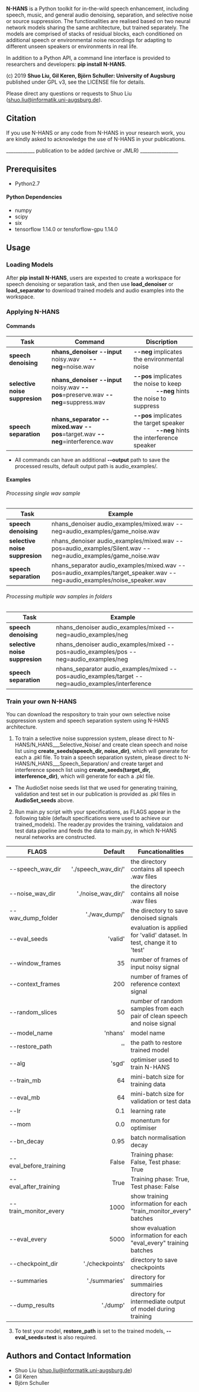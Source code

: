 __N-HANS__ is a Python toolkit for in-the-wild speech enhancement, including speech, music, and general audio denoising, separation, and selective noise or source suppression. The functionalities are realised based on two neural network models sharing the same architecture, but trained separately. The models are comprised of stacks of residual blocks, each conditioned on additional speech or environmental noise recordings for adapting to different unseen speakers or environments in real life. 

In addition to a Python API, a command line interface is provided to researchers and developers:
                                    __pip install N-HANS__.

(c) 2019 __Shuo Liu, Gil Keren, Björn Schuller: University of Augsburg__ published under GPL v3, see the LICENSE file for details.

Please direct any questions or requests to Shuo Liu (shuo.liu@informatik.uni-augsburg.de).

## Citation
If you use N-HANS or any code from N-HANS in your research work, you are kindly asked to acknowledge the use of N-HANS in your publications.

____________ publication to be added (archive or JMLR) ________________


## Prerequisites
* Python2.7
#### Python Dependencies
* numpy
* scipy
* six
* tensorflow 1.14.0 or tensforflow-gpu 1.14.0

## Usage
### Loading Models
After __pip install N-HANS__, users are expexted to create a workspace for speech denoising or separation task, and then use __load_denoiser__ or __load_separator__ to download trained models and audio examples into the workspace.

### Applying N-HANS
#### Commands
| Task | Command | Discription |
|---|---|---|
|__speech denoising__| __nhans_denoiser__ __--input__ noisy.wav &nbsp;&nbsp;&nbsp;&nbsp; __--neg__=noise.wav | __--neg__ implicates the environmental noise |  
|__selective noise suppresion__| __nhans_denoiser__ __--input__ noisy.wav __--pos__=preserve.wav __--neg__=suppress.wav | __--pos__ implicates the noise to keep &nbsp;&nbsp;&nbsp;&nbsp;&nbsp;&nbsp;&nbsp;&nbsp;&nbsp;&nbsp;&nbsp;&nbsp;&nbsp; __--neg__ hints the noise to suppress |
|__speech separation__| __nhans_separator__ __--mixed.wav__ __--pos__=target.wav  __--neg__=interference.wav | __--pos__ implicates the target speaker &nbsp;&nbsp;&nbsp;&nbsp;&nbsp;&nbsp;&nbsp;&nbsp;&nbsp;&nbsp;&nbsp;&nbsp;&nbsp;  __--neg__ hints the interference speaker|
* All commands can have an additional __--output__ path to save the processed results, default output path is audio_examples/.

#### Examples
###### Processing single wav sample
| Task | Example |
|---|---|
|__speech denoising__| nhans_denoiser audio_examples/mixed.wav --neg=audio_examples/game_noise.wav| 
|__selective noise suppresion__| nhans_denoiser audio_examples/mixed.wav --pos=audio_examples/Silent.wav --neg=audio_examples/game_noise.wav |
|__speech separation__| nhans_separator audio_examples/mixed.wav --pos=audio_examples/target_speaker.wav --neg=audio_examples/noise_speaker.wav|

###### Processing multiple wav samples in folders
| Task | Example |
|---|---|
|__speech denoising__| nhans_denoiser audio_examples/mixed --neg=audio_examples/neg| 
|__selective noise suppresion__| nhans_denoiser audio_examples/mixed --pos=audio_examples/pos --neg=audio_examples/neg |
|__speech separation__| nhans_separator audio_examples/mixed --pos=audio_examples/target --neg=audio_examples/interference|

### Train your own N-HANS
You can download the respository to train your own selective noise suppression system and speech separation system using N-HANS architecture. 
1. To train a selective noise suppression system, please direct to N-HANS/N_HANS___Selective_Noise/ and create clean speech and noise list using __create_seeds(speech_dir, noise_dir)__, which will generate for each a .pkl file.
To train a speech separation system, please direct to N-HANS/N_HANS___Speech_Separation/ and create target and interference speech list using __create_seeds(target_dir, interference_dir)__, which will generate for each a .pkl file.

- The AudioSet noise seeds list that we used for generating training, validation and test set in our publication is provided as .pkl files in __AudioSet_seeds__ above.


2. Run main.py script with your specifications, as FLAGS appear in the following table (default specifications were used to achieve our trained_models). The reader.py provides the training, validataion and test data pipeline and feeds the data to main.py, in which N-HANS neural networks are constructed. 

| FLAGS | Default | Funcationalities |
|---|---:|---|
| --speech_wav_dir | './speech_wav_dir/' | the directory contains all speech .wav files|
| --noise_wav_dir | './noise_wav_dir/' | the directory contains all noise .wav files|
| --wav_dump_folder | './wav_dump/' | the directory to save denoised signals|
| --eval_seeds| 'valid' | evaluation is applied for 'valid' dataset. In test, change it to 'test' |
| --window_frames | 35 | number of frames of input noisy signal |
| --context_frames | 200 | number of frames of reference context signal |
| --random_slices | 50 | number of random samples from each pair of clean speech and noise signal |
| --model_name | 'nhans' | model name |
| --restore_path | '' | the path to restore trained model |
| --alg | 'sgd' | optimiser used to train N-HANS |
| --train_mb| 64 | mini-batch size for training data |
| --eval_mb| 64 | mini-batch size for validation or test data |
| --lr | 0.1 | learning rate |
| --mom | 0.0 | monentum for optimiser |
| --bn_decay| 0.95 | batch normalisation decay |
| --eval_before_training | False | Training phase: False, Test phase: True |
| --eval_after_training | True | Training phase: True, Test phase: False |
| --train_monitor_every | 1000 | show training information for each "train_monitor_every" batches |
| --eval_every | 5000 | show evaluation information for each "eval_every" training batches |
| --checkpoint_dir | './checkpoints' | directory to save checkpoints|
| --summaries | './summaries' | directory for summairies|
| --dump_results | './dump' | directory for intermediate output of model during training|

3. To test your model, __restore_path__ is set to the trained models, __--eval_seeds=test__ is also required.


## Authors and Contact Information
* Shuo Liu (shuo.liu@informatik.uni-augsburg.de)
* Gil Keren
* Björn Schuller
